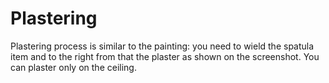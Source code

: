 # Plastering

Plastering process is similar to the painting: you need to wield the spatula item and to the right from that the plaster as shown on the screenshot. You can plaster only on the ceiling. 